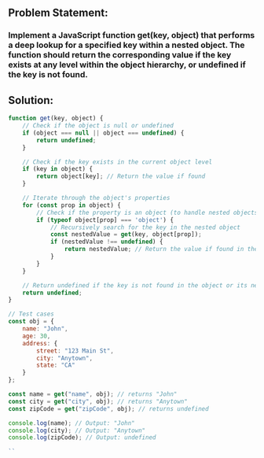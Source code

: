 ## Problem Statement:

### Implement a JavaScript function get(key, object) that performs a deep lookup for a specified key within a nested object. The function should return the corresponding value if the key exists at any level within the object hierarchy, or undefined if the key is not found.

## Solution: 

```js
function get(key, object) {
    // Check if the object is null or undefined
    if (object === null || object === undefined) {
        return undefined;
    }

    // Check if the key exists in the current object level
    if (key in object) {
        return object[key]; // Return the value if found
    }

    // Iterate through the object's properties
    for (const prop in object) {
        // Check if the property is an object (to handle nested objects)
        if (typeof object[prop] === 'object') {
            // Recursively search for the key in the nested object
            const nestedValue = get(key, object[prop]);
            if (nestedValue !== undefined) {
                return nestedValue; // Return the value if found in the nested object
            }
        }
    }

    // Return undefined if the key is not found in the object or its nested objects
    return undefined;
}

// Test cases
const obj = {
    name: "John",
    age: 30,
    address: {
        street: "123 Main St",
        city: "Anytown",
        state: "CA"
    }
};

const name = get("name", obj); // returns "John"
const city = get("city", obj); // returns "Anytown"
const zipCode = get("zipCode", obj); // returns undefined

console.log(name); // Output: "John"
console.log(city); // Output: "Anytown"
console.log(zipCode); // Output: undefined

``
